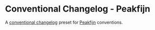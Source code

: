 # Conventional Changelog - Peakfijn

A [conventional changelog](https://github.com/conventional-changelog/conventional-changelog) preset for [Peakfijn](https://peakfijn.nl/) conventions.
